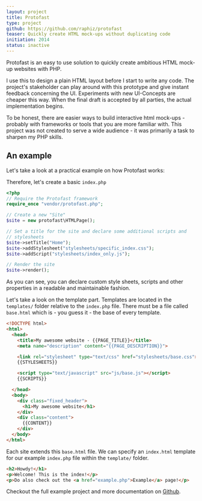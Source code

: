```yaml
---
layout: project
title: Protofast
type: project
github: https://github.com/raphiz/protofast
teaser: Quickly create HTML mock-ups without duplicating code
initiation: 2014
status: inactive
---
```

Protofast is an easy to use solution to quickly create ambitious HTML mock-up websites with PHP.

I use this to design a plain HTML layout before I start to write any code. The project's stakeholder can play around with this prototype and give instant feedback concerning the UI. Experiments with new UI-Concepts are cheaper this way. When the final draft is accepted by all parties, the actual implementation begins.

To be honest, there are easier ways to build interactive html mock-ups - probably with frameworks or tools that you are more familiar with.
This project was not created to serve a wide audience - it was primarily a task to sharpen my PHP skills.

## An example

Let's take a look at a practical example on how Protofast works:

Therefore, let's create a basic `index.php`

```php
<?php
// Require the Protofast framework
require_once "vendor/protofast.php";

// Create a new "Site"
$site = new protofast\HTMLPage();

// Set a title for the site and declare some additional scripts and
// stylesheets
$site->setTitle("Home");
$site->addStylesheet("stylesheets/specific_index.css");
$site->addScript("stylesheets/index_only.js");

// Render the site
$site->render();
```

As you can see, you can declare custom style sheets, scripts and other properties in a readable and maintainable fashion.

Let's take a look on the template part. Templates are located in the `templates/` folder relative to the `index.php` file.
There must be a file called `base.html` which is - you guess it - the base of every template.

```html
<!DOCTYPE html>
<html>
  <head>
    <title>My awesome website - {{PAGE_TITLE}}</title>
    <meta name="description" content="{{PAGE_DESCRIPTION}}">

    <link rel="stylesheet" type="text/css" href="stylesheets/base.css">
    {{STYLESHEETS}}

    <script type="text/javascript" src="js/base.js"></script>
    {{SCRIPTS}}

  </head>
  <body>
    <div class="fixed_header">
      <h1>My awesome website</h1>
    </div>
    <div class="content">
      {{CONTENT}}
    </div>
  </body>
</html>
```

Each site extends this  `base.html` file. We can specify an `index.html` template for our example `index.php` file within the `template/` folder.

```html
<h2>Howdy!</h1>
<p>Welcome! This is the index!</p>
<p>Do also check out the <a href="example.php">Example</a> page!</p>
```

Checkout the full example project and more documentation on [Github](https://github.com/raphiz/protofast/tree/master/example_project).
